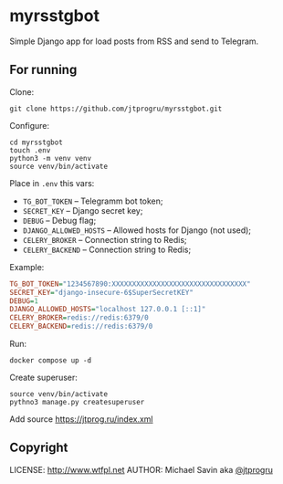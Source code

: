 # myrsstgbot

Simple Django app for load posts from RSS and send to Telegram.

## For running

Clone:
```shell
git clone https://github.com/jtprogru/myrsstgbot.git
```

Configure:
```shell
cd myrsstgbot
touch .env
python3 -m venv venv
source venv/bin/activate
```
Place in `.env` this vars:
- `TG_BOT_TOKEN` – Telegramm bot token;
- `SECRET_KEY` – Django secret key;
- `DEBUG` – Debug flag;
- `DJANGO_ALLOWED_HOSTS` – Allowed hosts for Django (not used);
- `CELERY_BROKER` – Connection string to Redis;
- `CELERY_BACKEND` – Connection string to Redis;

Example:
```ini
TG_BOT_TOKEN="1234567890:XXXXXXXXXXXXXXXXXXXXXXXXXXXXXXXXX"
SECRET_KEY="django-insecure-6$SuperSecretKEY"
DEBUG=1
DJANGO_ALLOWED_HOSTS="localhost 127.0.0.1 [::1]"
CELERY_BROKER=redis://redis:6379/0
CELERY_BACKEND=redis://redis:6379/0
```

Run:
```shell
docker compose up -d 
```

Create superuser:
```shell
source venv/bin/activate
pythno3 manage.py createsuperuser
```

Add source https://jtprog.ru/index.xml

## Copyright

LICENSE: http://www.wtfpl.net
AUTHOR: Michael Savin aka [@jtprogru](https://github.com/jtprogru)